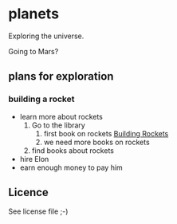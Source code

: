 # planets
Exploring the universe.

Going to Mars?
## plans for exploration
### building a rocket
- learn more about rockets
  1. Go to the library
      1. first book on rockets [Building Rockets](https://www.amazon.com/Building-Rockets-Engineering-Challenges-Rebecca/dp/1635173205/ref=sr_1_1?ie=UTF8&qid=1504686714&sr=8-1&keywords=building+rockets)
      2. we need more books on rockets
  2. find books about rockets
- hire Elon
- earn enough money to pay him

## Licence
See license file ;-)
